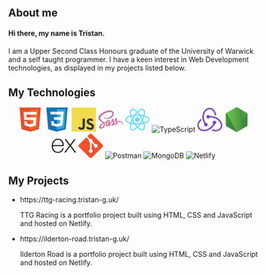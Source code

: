 <h2>About me</h2>
<h4>Hi there, my name is Tristan.</h4>
<p>I am a Upper Second Class Honours graduate of the University of Warwick and a self taught programmer. I have a keen interest in Web Development technologies, as displayed in my projects listed below.</p>
<h2>My Technologies</h2>
<p align="center">
  <img src="https://raw.githubusercontent.com/devicons/devicon/master/icons/html5/html5-original.svg" alt="HTML5" height="50" width="50"/>
  <img src="https://raw.githubusercontent.com/devicons/devicon/master/icons/css3/css3-original.svg" alt="CSS3" height="50" width="50"/>
  <img src="https://raw.githubusercontent.com/devicons/devicon/master/icons/javascript/javascript-original.svg" alt="JavaScript" height="50" width="50"/>
  <img src="https://raw.githubusercontent.com/devicons/devicon/master/icons/sass/sass-original.svg" alt="SCSS" height="50" width="50" />
  <img src="https://raw.githubusercontent.com/devicons/devicon/master/icons/react/react-original.svg" alt="React.js" height="50" width="50"/>
  <img src="https://cdn.jsdelivr.net/gh/devicons/devicon/icons/typescript/typescript-original.svg" alt="TypeScript" height="50" width="50" />
  <img src="https://raw.githubusercontent.com/devicons/devicon/master/icons/redux/redux-original.svg" alt="Redux" height="50" width="50" />
  <img src="https://raw.githubusercontent.com/devicons/devicon/master/icons/nodejs/nodejs-original.svg" alt="Node.js" height="50" width="50"/>
  <img src="https://raw.githubusercontent.com/devicons/devicon/master/icons/express/express-original.svg" alt="Express.js" height="50" width="50" />
  <img src="https://raw.githubusercontent.com/devicons/devicon/master/icons/git/git-original.svg" alt="Git" height="50" width="50"/>
<img src="https://cdn.jsdelivr.net/gh/devicons/devicon/icons/postman/postman-original.svg" alt="Postman" height="50" width="50"/>
  <img src="https://cdn.jsdelivr.net/gh/devicons/devicon/icons/mongodb/mongodb-original.svg" alt="MongoDB" height="50" width="50"/>
  <img src="https://cdn.jsdelivr.net/gh/devicons/devicon/icons/netlify/netlify-original.svg" alt="Netlify" height="50" width="50"/>

</p>
 <h2>My Projects</h2>
 <ul>
    <li><a href="https://ttg-racing.tristan-g.uk/" target="_blank"></a>https://ttg-racing.tristan-g.uk/</li>
  <p>TTG Racing is a portfolio project built using HTML, CSS and JavaScript and hosted on Netlify.</p>
   <li><a href="https://ilderton-road.tristan-g.uk" target="_blank"></a>https://ilderton-road.tristan-g.uk/</li>
  <p>Ilderton Road is a portfolio project built using HTML, CSS and JavaScript and hosted on Netlify.</p>
 </ul>
 
